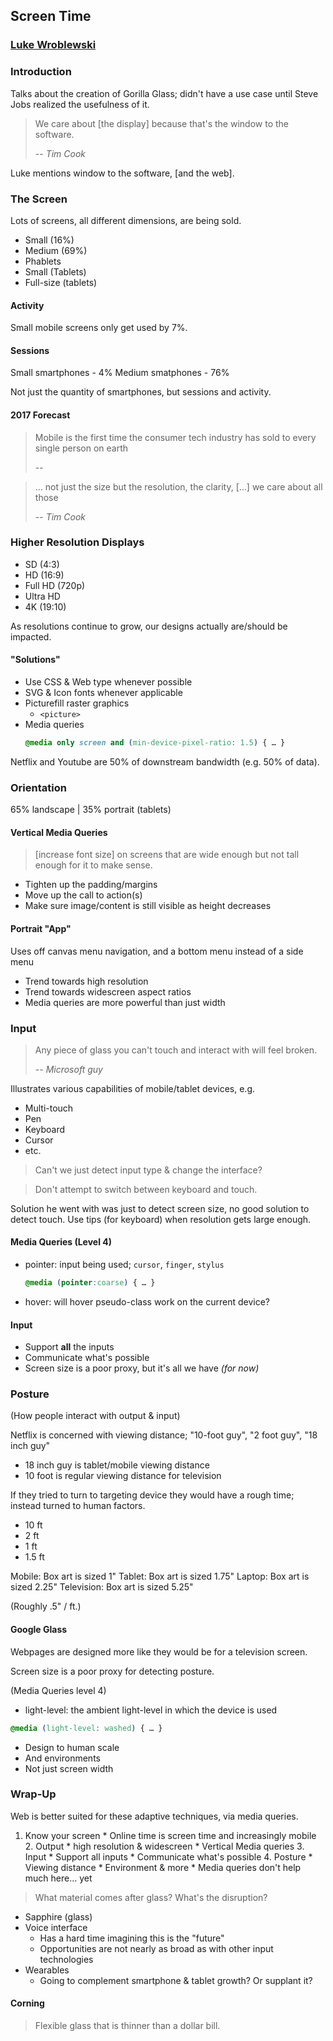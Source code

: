 ## Screen Time
### [Luke Wroblewski](https://twitter.com/lukew)

### Introduction
Talks about the creation of Gorilla Glass; didn't have a use case until Steve Jobs realized the usefulness of it. 

> We care about [the display] because that's the window to the software. 
> 
> -- <cite>Tim Cook</cite>

Luke mentions window to the software, [and the web].

### The Screen

Lots of screens, all different dimensions, are being sold. 

* Small (16%)
* Medium (69%)
* Phablets 
* Small (Tablets)
* Full-size (tablets)

#### Activity

Small mobile screens only get used by 7%. 

#### Sessions

Small smartphones - 4%
Medium smatphones - 76%

Not just the quantity of smartphones, but sessions and activity. 

#### 2017 Forecast

> Mobile is the first time the consumer tech industry has  sold to every single person on earth
> 
> -- <cite></cite>

> … not just the size but the resolution, the clarity, […] we care about all those
> 
> -- <cite>Tim Cook</cite>

### Higher Resolution Displays

* SD (4:3)
* HD (16:9)
* Full HD (720p)
* Ultra HD
* 4K (19:10)

As resolutions continue to grow, our designs actually are/should be impacted. 

#### "Solutions"

* Use CSS & Web type whenever possible
* SVG & Icon fonts whenever applicable
* Picturefill raster graphics
	* `<picture>`
* Media queries
	```css
	@media only screen and (min-device-pixel-ratio: 1.5) { … }
	```
	
Netflix and Youtube are 50% of downstream bandwidth (e.g. 50% of data).

### Orientation

65% landscape | 35% portrait (tablets)

#### Vertical Media Queries

> [increase font size] on screens that are wide enough but not tall enough for it to make sense.

* Tighten up the padding/margins
* Move up the call to action(s)
* Make sure image/content is still visible as height decreases

#### Portrait "App"

Uses off canvas menu navigation, and a bottom menu instead of a side menu

* Trend towards high resolution
* Trend towards widescreen aspect ratios
* Media queries are more powerful than just width

### Input

> Any piece of glass you can't touch and interact with will feel broken.
>
> -- <cite>Microsoft guy</cite>

Illustrates various capabilities of mobile/tablet devices, e.g.

* Multi-touch
* Pen
* Keyboard
* Cursor
* etc.

> Can't we just detect input type & change the interface?

> Don't attempt to switch between keyboard and touch.

Solution he went with was just to detect screen size, no good solution to detect touch. Use tips (for keyboard) when resolution gets large enough.

#### Media Queries (Level 4)

* pointer: input being used; `cursor`, `finger`, `stylus`
	```css
	@media (pointer:coarse) { … }
	```
* hover: will hover pseudo-class work on the current device?

#### Input

* Support **all** the inputs
* Communicate what's possible
* Screen size is a poor proxy, but it's all we have *(for now)*

### Posture

(How people interact with output & input)

Netflix is concerned with viewing distance; "10-foot guy", "2 foot guy", "18 inch guy"
- 18 inch guy is tablet/mobile viewing distance
- 10 foot is regular viewing distance for television

If they tried to turn to targeting device they would have a rough time; instead turned to human factors.

- 10 ft
- 2 ft
- 1 ft
- 1.5 ft

Mobile: Box art is sized 1"
Tablet: Box art is sized 1.75"
Laptop: Box art is sized 2.25"
Television: Box art is sized 5.25"

(Roughly .5" / ft.)

#### Google Glass

Webpages are designed more like they would be for a television screen.

Screen size is a poor proxy for detecting posture.

(Media Queries level 4)

* light-level: the ambient light-level in which the device is used
 ```css
 @media (light-level: washed) { … }
 ```
 
 * Design to human scale
 * And environments
 * Not just screen width
 
 ### Wrap-Up
 
 Web is better suited for these adaptive techniques, via media queries.
 
 1. Know your screen
		* Online time is screen time and increasingly mobile
	2. Output
		* high resolution & widescreen
		* Vertical Media queries
	3. Input
		* Support all inputs
		* Communicate what's possible
	4. Posture
		* Viewing distance
		* Environment & more
		* Media queries don't help much here… yet

> What material comes after glass? What's the disruption?

* Sapphire (glass)
* Voice interface
	* Has a hard time imagining this is the "future"
	* Opportunities are not nearly as broad as with other input technologies
* Wearables
	* Going to complement smartphone & tablet growth? Or supplant it?

#### Corning
> Flexible glass that is thinner than a dollar bill.


 
 








